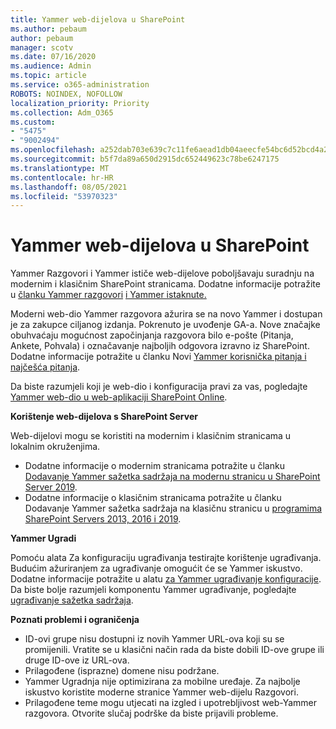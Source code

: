 ```yaml
---
title: Yammer web-dijelova u SharePoint
ms.author: pebaum
author: pebaum
manager: scotv
ms.date: 07/16/2020
ms.audience: Admin
ms.topic: article
ms.service: o365-administration
ROBOTS: NOINDEX, NOFOLLOW
localization_priority: Priority
ms.collection: Adm_O365
ms.custom:
- "5475"
- "9002494"
ms.openlocfilehash: a252dab703e639c7c11fe6aead1db04aeecfe54bc6d52bcd4a28433aed4701d5
ms.sourcegitcommit: b5f7da89a650d2915dc652449623c78be6247175
ms.translationtype: MT
ms.contentlocale: hr-HR
ms.lasthandoff: 08/05/2021
ms.locfileid: "53970323"
---
```

# <a name="yammer-web-parts-in-sharepoint"></a>Yammer web-dijelova u SharePoint

Yammer Razgovori i Yammer ističe web-dijelove poboljšavaju suradnju na modernim i klasičnim SharePoint stranicama. Dodatne informacije potražite u [članku Yammer razgovori](https://support.microsoft.com/office/use-a-yammer-web-part-in-sharepoint-online-a53cfa0c-3d09-42c8-a286-1038a81c59da#conversations) [i Yammer istaknute.](https://support.microsoft.com/office/use-a-yammer-web-part-in-sharepoint-online-a53cfa0c-3d09-42c8-a286-1038a81c59da#highlights)    

Moderni web-dio Yammer razgovora ažurira se na novo Yammer i dostupan je za zakupce ciljanog izdanja. Pokrenuto je uvođenje GA-a. Nove značajke obuhvaćaju mogućnost započinjanja razgovora bilo e-pošte (Pitanja, Ankete, Pohvala) i označavanje najboljih odgovora izravno iz SharePoint. Dodatne informacije potražite u članku Novi [Yammer korisnička pitanja i najčešća pitanja](https://docs.microsoft.com/yammer/get-started-with-yammer/newyammer-faq).

 Da biste razumjeli koji je web-dio i konfiguracija pravi za vas, pogledajte [Yammer web-dio u web-aplikaciji SharePoint Online](https://support.microsoft.com/office/use-a-yammer-web-part-in-sharepoint-online-a53cfa0c-3d09-42c8-a286-1038a81c59da).  

**Korištenje web-dijelova s SharePoint Server**  

Web-dijelovi mogu se koristiti na modernim i klasičnim stranicama u lokalnim okruženjima.

- Dodatne informacije o modernim stranicama potražite u članku [Dodavanje Yammer sažetka sadržaja na modernu stranicu u SharePoint Server 2019](https://docs.microsoft.com/yammer/integrate-yammer-with-other-apps/embed-a-feed-into-a-sharepoint-site#add-a-yammer-feed-to-a-modern-page-in-sharepoint-server-2019). 
- Dodatne informacije o klasičnim stranicama potražite u članku Dodavanje Yammer sažetka sadržaja na klasičnu stranicu u [programima SharePoint Servers 2013, 2016 i 2019](https://docs.microsoft.com/yammer/integrate-yammer-with-other-apps/embed-a-feed-into-a-sharepoint-site#add-a-yammer-feed-to-a-classic-page-in-sharepoint-servers-2013-2016-and-2019).

**Yammer Ugradi**  

Pomoću alata Za konfiguraciju ugrađivanja testirajte korištenje ugrađivanja. Budućim ažuriranjem za ugrađivanje omogućit će se Yammer iskustvo. Dodatne informacije potražite u alatu [za Yammer ugrađivanje konfiguracije](https://aka.ms/YammerEmbedConfigureTool). Da biste bolje razumjeli komponentu Yammer ugrađivanje, pogledajte [ugrađivanje sažetka sadržaja](https://aka.ms/YammerDevDocs).

**Poznati problemi i ograničenja**

- ID-ovi grupe nisu dostupni iz novih Yammer URL-ova koji su se promijenili. Vratite se u klasični način rada da biste dobili ID-ove grupe ili druge ID-ove iz URL-ova.
- Prilagođene (isprazne) domene nisu podržane.
- Yammer Ugradnja nije optimizirana za mobilne uređaje. Za najbolje iskustvo koristite moderne stranice Yammer web-dijelu Razgovori.
- Prilagođene teme mogu utjecati na izgled i upotrebljivost web-Yammer razgovora. Otvorite slučaj podrške da biste prijavili probleme.